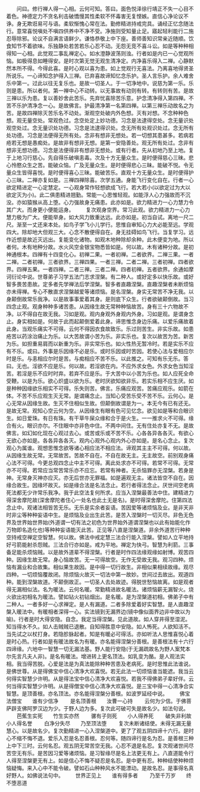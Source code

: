 <!-- { "loadSidebar": true } -->
　　问曰。修行禅人得一心相。云何可知。答曰。面色悦泽徐行靖正不失一心目不着色。神德定力不贪名利击破憍慢其性柔软不怀毒害无复悭嫉。直信心净论议不诤。身无欺诳易可与语。柔软惭愧心常在法。勤修精进持戒完具。诵经正忆念随法行。意常喜悦嗔处不嗔四供养中不净不受。净施则受知量止足。寤起轻利能行二施忍辱除邪。论议不自满言语鲜少。谦恪恭敬上中下座。善师善知识常亲近随顺。饮食知节不着欲味。乐独静处若苦若乐心忍不动。无怨无竞不喜斗讼。如是等种种相得知一心相。此觉观二事乱禅定心。如水澄静波荡则浊。行者如是内已一心觉观所恼。如极得息如睡得安。是时次第无觉无观生清净定。内净喜乐得入二禅。心静默然本所不得。今得此喜。是时心观以喜为患。如上觉观行无喜法。乃离喜地得贤圣所说乐。一心谛知念护得入三禅。已弃喜故谛知忆念乐护。圣人言乐护。余人难舍乐中第一。过此以往无复乐也。是故一切圣人。于一切净地中。说慈为第一乐。乐则是患。所以者何。第一禅中心不动转。以无事故有动则有转。有转则有苦。是故三禅以乐为患。复以善妙舍此苦乐。先弃忧喜除苦乐意。护念清净得入第四禅。不苦不乐护清净念一心。是故佛言。护最清净第一名第四禅。以第三禅乐动故名之为苦。是故四禅除灭苦乐名不动处。渐观空处破内外色想。灭有对想。不念种种色想。观无量空处。常观色过。念空处定上妙功德。习念是法逮得空处。念无量识处观空处过。念无量识处功德。习念是法逮得识处。念无所有处观识处过。念无所有处功德。习念是法便得无所有处。念非有想非无想处。若一切想其患甚多。若病若疮若无想是愚痴处。是故非有想非无想。是第一安隐善处。观无所有处过。念非有想非无想功德。习念是法便得非有想非无想处。或有行者。先从初地乃至上地。复于上地习行慈心。先自得乐破嗔恚毒。次及十方无量众生。是时便得慈心三昧。悲心怜愍众生之苦。能破众恼。广及无量众生。是时便得悲心三昧。能破不悦。令无量众生皆得喜悦。是时便得喜心三昧。能破苦乐。直观十方无量众生。是时便得护心三昧。二禅亦复如是。三禅四禅除喜。次学五通。身能飞行变化自在。行者一心欲定精进定一心定慧定。一心观身常作轻想欲成飞行。若大若小(以欲定过为大以欲定灭为小)。此二俱患精进翘勤。常能一心思惟轻观。如能浮人心力强故而不沉没。亦如猿猴从高上堕。心力强故身无痛患。此亦如是。欲力精进力一心力慧力令其广大。而身更小便能运身。
　　复次观身空界。常习此观。欲力精进力一心力慧力极为广大。便能举身。如大风力致重达远。此亦如是。初当自试。离地一尺二尺。渐至一丈还来本处。如鸟子学飞小儿学行。思惟自审知心力大必能至远。学观四大。除却地大但观三大。心念不散便得自在。身无挂碍如鸟飞行。当复学习。远作近想是故近灭远出。复能变化诸物。如观木地种除却余种。此木便变为地。所以者何。木有地种分故。水火风空金银宝物悉皆如是。何以故。木有诸种分故。是初神通根本。四禅有十四变化心。初禅二果。一者初禅。二者欲界。二禅三果。一者二禅。二者初禅。三者欲界。三禅四果。一者三禅。二者二禅。三者初禅。四者欲界。四禅五果。一者四禅。二者三禅。三者二禅。四者初禅。五者欲界。余通如摩诃衍论中说。世尊弟子习学五法门志求涅槃。有二种人。或好定多以快乐故。或好智多畏苦患故。定多者先学禅法后学涅槃。智多者直趣涅槃。直趣涅槃者未断烦恼亦未得禅。专心不散直求涅槃越爱等诸烦恼。是名涅槃。身实无常苦不净无我。以身颠倒故常乐我净。以是故事事爱着其身。是则底下众生。行者欲破颠倒故。当习四念止观。观身种种多诸苦患。从因缘生故无常种种恼故苦。身有三十六物故不净。以不得自在故无我。习如是观。观内身观外身观内外身。习如是观。是谓身念止。身实相如是。何故于此而起颠倒爱着此身。谛思惟念身边乐痛。以爱乐痛故着此身。当观乐痛实不可得。云何不得因衣食故致乐。乐过则苦生。非实乐故。如患疮苦以药涂治痛止为乐。以大苦故谓小苦为乐。非实乐也。复次以故苦为苦。新苦为乐。如担重易肩而以新重为乐。非实常乐也。如火性热无暂冷时。若是实乐不应有不乐。或曰。外事是乐因缘不必是乐。或时乐因或时苦因。若使心法与爱相应尔时是乐。与恚相应尔时是苦。与痴相应不苦不乐。以此推之。可知有乐无乐。答曰。无也。淫欲不应是乐。何以故。若淫欲在内。不应外求女色。外求女色当知淫苦。若淫是乐不应时时弃。若弃不应是乐。于大苦中以小苦为乐也。如人应死全命受鞭。以是为乐。欲心炽盛以欲为乐。老时厌欲知欲非乐。若实乐相不应生厌。如是种种因缘欲乐相实不可得。乐失则苦。佛言。乐痛应观苦。苦痛应观乐。如箭在体。不苦不乐应观生灭无常。是谓痛念止。当知心受苦乐受不苦不乐。云何心。是心无常从因缘生故。生灭不住相似生故。但颠倒故谓是为一。本无今有已有还无。是故无常。观知心空云何为空。从因缘生有眼有色可见忆念。欲见如是等和合眼识生。如日爱珠。有日有珠。有干草牛屎众缘和合于是火生。一一推求火不可得。缘合有火。眼识亦尔。不住眼中亦非色中住。不两中间住。无有住处亦复不无。是故佛言。如幻如化现在心观过去心。或苦或乐或不苦不乐。心各各异各各灭。有欲心无欲心亦如是。各各异各各灭。观内心观外心观内外心亦如是。是名心念止。复次观心为属谁。观想思惟念欲等诸心相应法不相应法。谛观其主主不可得。何以故。从因缘生故无常。无常故苦。苦故不自在。不自在故无主。无主故空。前别观身痛心法不可得。今更总观四念止中主不可得。离此处求亦不可得。若常不可得。无常亦不可得。若常应当常苦常乐亦不应忘。若常有神者。无杀恼罪亦无涅槃。若身是神。无常身灭神亦应灭。亦无后世亦无罪福。如是遍观无主。诸法皆空不自在。因缘合故生。因缘坏故灭。如是缘合法是名法念止。若行者得法念止。厌世间空老病死法都无少许常乐我净。我于此空法复何所求。应当入涅槃最善法中住。建精进力得深舍摩陀故(深舍摩陀者住心一处名也此土无是名)。是时得深舍摩陀。住第四法念止中。观诸法相皆苦无乐。无乐是实余者妄语。苦因爱等诸烦恼及业。是非天非时非尘等种种妄语中生。是烦恼及业出生此苦。是苦入涅槃时一切灭尽。非色无色界及世界始世界始(外道谓一切有法之初色为世界始外道谓涅槃也以此有始能化作万物即名造化也)等种种妄语能灭此苦。正见等八直是涅槃道。非余外道苦行种种空持戒空禅定空智慧。何以故。佛法中戒定慧三法合行能入涅槃。譬如人立平地持好弓箭能射杀怨贼。三法合行亦如是。戒为平地。禅定为快弓。智慧为利箭。三事备足能杀烦恼贼。以是故外道辈不得涅槃。行者是时作四法缘观缘如射博。观苦四种。因缘生故无常。身心恼故苦。无一可得故空。无作无受故无我。观习四种。烦恼有漏业和合故集。相似果生故因。是中得一切行故生。非相似果相续故缘。观尽四种。一切烦恼覆故闭。除烦恼火故灭一切法中第一故妙。世间过去故出。观道四种。能到涅槃故道。不颠倒故正。一切圣人去处故迹。得脱世愁恼故离。如是观者得无漏相似法。名为暖法。云何名暖。常勤精进故名暖法。诸烦恼薪无漏智火。烧火欲出初相名为暖法。譬如钻火初钻烟出。是名暖。是为涅槃道初相。佛弟子中有二种人。一者多好一心求禅定。是人有漏道。二者多除爱着好实智慧。是人直趣涅槃入暖法中。有暖相者深得一心。实法镜到无漏界边(镜中像似面界边非中故以为喻)。行者是时大得安隐。自念。我定当得涅槃。见此道故。如人穿井得至湿泥。知当得水不久。如人击贼贼已退散。自知得胜意中安隐。如人怖死。人欲知活不。当先试之以杖打身。若隐胗脉起者。知是有暖必可得活。亦如听法人思惟喜悦心着是时心热。行者如是有暖法故名为有暖。亦名能得涅槃分善根。是善根法有十六行四谛缘。六地中一智慧一切无漏法基。野人能行安隐(于无漏疏故名为野人案梵本尔先言凡夫人非)。是名有暖法。增进转上更名顶法。如乳变为酪。是人观法实相。我当得苦脱。心爱是法是为真法能除种种苦患及老病死。是时思惟此法谁说。是佛世尊。从是得佛宝中信心清净大欢喜悦。若无此法一切烦恼谁当能遮。我当云何得实智慧少许明。从是得法宝中信心清净大欢喜悦。若我不得佛弟子辈好伴。云何当得实智慧少许明。从是得僧宝中信心清净大欢喜悦。是三宝中得一心清净合实智慧。是顶善根。亦名顶法。亦名能得涅槃分善根。如波罗延经中说。
　　佛宝法僧宝　　谁有少信净
　　是名顶善根　　汝曹一心持
　　云何为少信。于佛菩萨辟支佛阿罗汉边为少。于野人边为多。复次此可破可失是故名少。如法句说。
　　芭蕉生实死　　竹生实亦然
　　骡有子则死　　小人得养死
　　破失非利故　　小人得名誉
　　白净分失尽　　乃至顶法堕
　　复次未断诸结使。未得无漏无量慧心。以是故名少。复次勤精进一心入涅槃道中。更了了观五阴四谛十六行。是时心不缩不悔不退。爱乐入忍是名忍善根。忍何等。随四谛行是名为忍。是善根三种上中下三时。云何名忍。观五阴无常苦空无我。心忍不退是名忍。复次观诸世间尽苦空无有乐。是苦因习爱等诸烦恼。是习智缘尽是名上法更无有上。八直道能令行人得至涅槃更无有上。如是信心不悔不疑忍是名忍。是中更有忍。种种结使种种烦恼疑悔。来入心中不能令破。譬如石山种种风水不能漂动。是故名忍。是事得名真好野人。如佛说法句中。
　　世界正见上　　谁有得多者
　　乃至千万岁　　终不堕恶道
